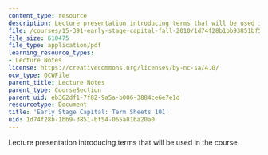 ```yaml
---
content_type: resource
description: Lecture presentation introducing terms that will be used in the course.
file: /courses/15-391-early-stage-capital-fall-2010/1d74f28b1bb93851bf54065a81ba20a0_MIT15_391F10_lec01.pdf
file_size: 610475
file_type: application/pdf
learning_resource_types:
- Lecture Notes
license: https://creativecommons.org/licenses/by-nc-sa/4.0/
ocw_type: OCWFile
parent_title: Lecture Notes
parent_type: CourseSection
parent_uid: eb362df1-7f82-9a5a-b006-3884ce6e7e1d
resourcetype: Document
title: 'Early Stage Capital: Term Sheets 101'
uid: 1d74f28b-1bb9-3851-bf54-065a81ba20a0
---
```

Lecture presentation introducing terms that will be used in the course.